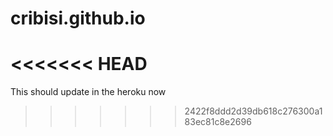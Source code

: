 # cribisi.github.io
<<<<<<< HEAD
=======
This should update in the heroku now
>>>>>>> 2422f8ddd2d39db618c276300a183ec81c8e2696

